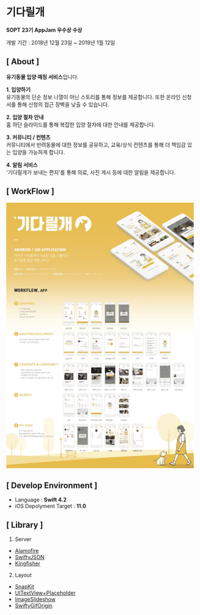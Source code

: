 # 기다릴개

**SOPT 23기 AppJam 우수상 수상**

개발 기간 : 2018년 12월 23일  ~ 2019년 1월 12일


## [ About ]

**유기동물 입양 매칭 서비스**입니다.

**1. 입양하기** <br>
유기동물의 단순 정보 나열이 아닌 스토리를 통해 정보를 제공합니다. 또한 온라인 신청서를 통해 신청의 접근 장벽을 낮출 수 있습니다.  

**2. 입양 절차 안내** <br>
홈 하단 슬라이드를 통해 복잡한 입양 절차에 대한 안내를 제공합니다.

**3. 커뮤니티 / 컨텐츠** <br>
커뮤니티에서 반려동물에 대한 정보를 공유하고, 교육/상식 컨텐츠를 통해 더 책임감 있는 입양을 가능하게 합니다.

**4. 알림 서비스** <br>
'기다릴개가 보내는 편지'를 통해 의료, 사진 게시 등에 대한 알림을 제공합니다.

## [ WorkFlow ]             

![workflow](https://github.com/Choyoonyoung98/APPJAM2019_Refactoring/blob/master/WorkFlow.jpg)


## [ Develop Environment ]

- Language :  **Swift 4.2**
- iOS Depolyment Target : **11.0**


## [ Library ]

1. Server
- [Alamofire](https://github.com/Alamofire/Alamofire)
- [SwiftyJSON](https://github.com/SwiftyJSON/SwiftyJSON)
- [Kingfisher](https://github.com/onevcat/Kingfisher)

2. Layout
- [SnapKit](https://github.com/SnapKit/SnapKit)
- [UITextView+Placeholder](https://github.com/devxoul/UITextView-Placeholder)
- [ImageSlideshow](https://github.com/zvonicek/ImageSlideshow)
- [SwiftyGifOrigin](https://github.com/swiftgif/SwiftGif)

